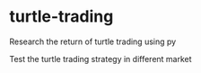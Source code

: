 # turtle-trading
Research the return of turtle trading using py

Test the turtle trading strategy in different market

